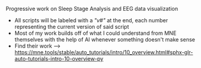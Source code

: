 Progressive work on Sleep Stage Analysis and EEG data visualization
  - All scripts will be labeled with a _"v#"_ at the end, each number representing the current version of said script
  - Most of my work builds off of what I could understand from MNE themselves with the help of AI whenever something doesn't make sense
  - Find their work --> https://mne.tools/stable/auto_tutorials/intro/10_overview.html#sphx-glr-auto-tutorials-intro-10-overview-py
